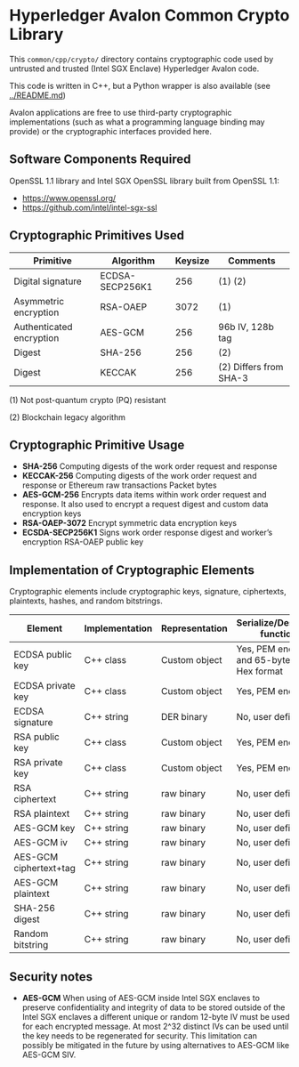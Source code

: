 <!--
Licensed under Creative Commons Attribution 4.0 International License
https://creativecommons.org/licenses/by/4.0/
-->

Hyperledger Avalon Common Crypto Library
========================================

This `common/cpp/crypto/` directory contains cryptographic code used by
untrusted and trusted (Intel SGX Enclave) Hyperledger Avalon code.

This code is written in C++, but a Python wrapper is also available
(see [../README.md](../README.md))

Avalon applications are free to use third-party cryptographic implementations
(such as what a programming language binding may provide)
or the cryptographic interfaces provided here.


Software Components Required
----------------------------

OpenSSL 1.1 library and Intel SGX OpenSSL library built from OpenSSL 1.1:

* https://www.openssl.org/
* https://github.com/intel/intel-sgx-ssl


Cryptographic Primitives Used
-----------------------------

| Primitive                | Algorithm       | Keysize | Comments |
| ---------                | ---------       | ------- | -------- |
| Digital signature        | ECDSA-SECP256K1 | 256     | (1) (2) |
| Asymmetric encryption    | RSA-OAEP        | 3072    | (1) |
| Authenticated encryption | AES-GCM         | 256     | 96b IV, 128b tag |
| Digest                   | SHA-256         | 256     | (2) |
| Digest                   | KECCAK          | 256     | (2) Differs from SHA-3 |

(1) Not post-quantum crypto (PQ) resistant

(2) Blockchain legacy algorithm


Cryptographic Primitive Usage
-----------------------------

* **SHA-256** Computing digests of the work order request and response
* **KECCAK-256** Computing digests of the work order request and response
  or Ethereum raw transactions Packet bytes
* **AES-GCM-256** Encrypts data items within work order request and response.
  It also used to encrypt a request digest and custom data encryption keys
* **RSA-OAEP-3072** Encrypt symmetric data encryption keys
* **ECSDA-SECP256K1** Signs work order response digest and
  worker’s encryption RSA-OAEP public key


Implementation of Cryptographic Elements
----------------------------------------

Cryptographic elements include cryptographic keys, signature, ciphertexts,
plaintexts, hashes, and random bitstrings.

| Element | Implementation | Representation | Serialize/Deserialize function? |
| ------- | -------------- | -------------- | ------------------------------- |
| ECDSA public key       | C++ class  | Custom object | Yes, PEM encoding and 65-byte Bitcoin Hex format |
| ECDSA private key      | C++ class  | Custom object | Yes, PEM encoding     |
| ECDSA signature        | C++ string | DER binary    | No, user defined      |
| RSA public key         | C++ class  | Custom object | Yes, PEM encoding     |
| RSA private key        | C++ class  | Custom object | Yes, PEM encoding     |
| RSA ciphertext         | C++ string | raw binary    | No, user defined      |
| RSA plaintext          | C++ string | raw binary    | No, user defined      |
| AES-GCM key            | C++ string | raw binary    | No, user defined      |
| AES-GCM iv             | C++ string | raw binary    | No, user defined      |
| AES-GCM ciphertext+tag | C++ string | raw binary    | No, user defined      |
| AES-GCM plaintext      | C++ string | raw binary    | No, user defined      |
| SHA-256 digest         | C++ string | raw binary    | No, user defined      |
| Random bitstring       | C++ string | raw binary    | No, user defined      |

Security notes
--------------

* **AES-GCM** When using of AES-GCM inside Intel SGX enclaves to preserve
  confidentiality and integrity of data to be stored outside of the
  Intel SGX enclaves a different unique or random 12-byte IV must be used
  for each encrypted message.
  At most 2^32 distinct IVs can be used until the key needs to be regenerated
  for security. This limitation can possibly be mitigated in the future by
  using alternatives to AES-GCM like AES-GCM SIV.
